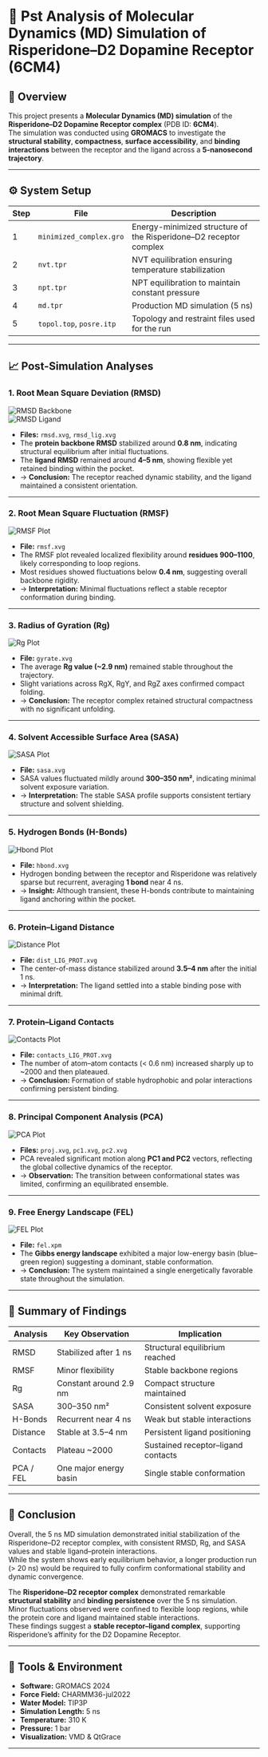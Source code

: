 # 🧬 Pst Analysis of Molecular Dynamics (MD) Simulation of Risperidone–D2 Dopamine Receptor (6CM4)

## 🧠 Overview
This project presents a **Molecular Dynamics (MD) simulation** of the **Risperidone–D2 Dopamine Receptor complex** (PDB ID: **6CM4**).  
The simulation was conducted using **GROMACS** to investigate the **structural stability**, **compactness**, **surface accessibility**, and **binding interactions** between the receptor and the ligand across a **5-nanosecond trajectory**.

---

## ⚙️ System Setup

| Step | File | Description |
|------|------|-------------|
| 1 | `minimized_complex.gro` | Energy-minimized structure of the Risperidone–D2 receptor complex |
| 2 | `nvt.tpr` | NVT equilibration ensuring temperature stabilization |
| 3 | `npt.tpr` | NPT equilibration to maintain constant pressure |
| 4 | `md.tpr` | Production MD simulation (5 ns) |
| 5 | `topol.top`, `posre.itp` | Topology and restraint files used for the run |

---

## 📈 Post-Simulation Analyses

### 1. Root Mean Square Deviation (RMSD)
![RMSD Backbone](rmsd.png)  
![RMSD Ligand](rmsd_lig.png)

- **Files:** `rmsd.xvg`, `rmsd_lig.xvg`
- The **protein backbone RMSD** stabilized around **0.8 nm**, indicating structural equilibrium after initial fluctuations.  
- The **ligand RMSD** remained around **4–5 nm**, showing flexible yet retained binding within the pocket.  
- → **Conclusion:** The receptor reached dynamic stability, and the ligand maintained a consistent orientation.

---

### 2. Root Mean Square Fluctuation (RMSF)
![RMSF Plot](rmsf.png)

- **File:** `rmsf.xvg`
- The RMSF plot revealed localized flexibility around **residues 900–1100**, likely corresponding to loop regions.  
- Most residues showed fluctuations below **0.4 nm**, suggesting overall backbone rigidity.  
- → **Interpretation:** Minimal fluctuations reflect a stable receptor conformation during binding.

---

### 3. Radius of Gyration (Rg)
![Rg Plot](rog.png)

- **File:** `gyrate.xvg`
- The average **Rg value (~2.9 nm)** remained stable throughout the trajectory.  
- Slight variations across RgX, RgY, and RgZ axes confirmed compact folding.  
- → **Conclusion:** The receptor complex retained structural compactness with no significant unfolding.

---

### 4. Solvent Accessible Surface Area (SASA)
![SASA Plot](sasa.png)

- **File:** `sasa.xvg`
- SASA values fluctuated mildly around **300–350 nm²**, indicating minimal solvent exposure variation.  
- → **Interpretation:** The stable SASA profile supports consistent tertiary structure and solvent shielding.

---

### 5. Hydrogen Bonds (H-Bonds)
![Hbond Plot](hbond.png)

- **File:** `hbond.xvg`
- Hydrogen bonding between the receptor and Risperidone was relatively sparse but recurrent, averaging **1 bond** near 4 ns.  
- → **Insight:** Although transient, these H-bonds contribute to maintaining ligand anchoring within the pocket.

---

### 6. Protein–Ligand Distance
![Distance Plot](dis.png)

- **File:** `dist_LIG_PROT.xvg`
- The center-of-mass distance stabilized around **3.5–4 nm** after the initial 1 ns.  
- → **Interpretation:** The ligand settled into a stable binding pose with minimal drift.

---

### 7. Protein–Ligand Contacts
![Contacts Plot](contact.png)

- **File:** `contacts_LIG_PROT.xvg`
- The number of atom–atom contacts (< 0.6 nm) increased sharply up to ~2000 and then plateaued.  
- → **Conclusion:** Formation of stable hydrophobic and polar interactions confirming persistent binding.

---

### 8. Principal Component Analysis (PCA)
![PCA Plot](pca.png)

- **Files:** `proj.xvg`, `pc1.xvg`, `pc2.xvg`
- PCA revealed significant motion along **PC1 and PC2** vectors, reflecting the global collective dynamics of the receptor.  
- → **Observation:** The transition between conformational states was limited, confirming an equilibrated ensemble.

---

### 9. Free Energy Landscape (FEL)
![FEL Plot](fel.png)

- **File:** `fel.xpm`
- The **Gibbs energy landscape** exhibited a major low-energy basin (blue–green region) suggesting a dominant, stable conformation.  
- → **Conclusion:** The system maintained a single energetically favorable state throughout the simulation.

---

## 🧩 Summary of Findings

| Analysis | Key Observation | Implication |
|-----------|----------------|-------------|
| RMSD | Stabilized after 1 ns | Structural equilibrium reached |
| RMSF | Minor flexibility | Stable backbone regions |
| Rg | Constant around 2.9 nm | Compact structure maintained |
| SASA | 300–350 nm² | Consistent solvent exposure |
| H-Bonds | Recurrent near 4 ns | Weak but stable interactions |
| Distance | Stable at 3.5–4 nm | Persistent ligand positioning |
| Contacts | Plateau ~2000 | Sustained receptor–ligand contacts |
| PCA / FEL | One major energy basin | Single stable conformation |

---

## 🧩 Conclusion

Overall, the 5 ns MD simulation demonstrated initial stabilization of the Risperidone–D2 receptor complex, with consistent RMSD, Rg, and SASA values and stable ligand–protein interactions.  
While the system shows early equilibrium behavior, a longer production run (> 20 ns) would be required to fully confirm conformational stability and dynamic convergence.

The **Risperidone–D2 receptor complex** demonstrated remarkable **structural stability** and **binding persistence** over the 5 ns simulation.  
Minor fluctuations observed were confined to flexible loop regions, while the protein core and ligand maintained stable interactions.  
These findings suggest a **stable receptor–ligand complex**, supporting Risperidone’s affinity for the D2 Dopamine Receptor.

---

## 🧪 Tools & Environment
- **Software:** GROMACS 2024  
- **Force Field:** CHARMM36-jul2022  
- **Water Model:** TIP3P  
- **Simulation Length:** 5 ns  
- **Temperature:** 310 K  
- **Pressure:** 1 bar  
- **Visualization:** VMD & QtGrace

---

